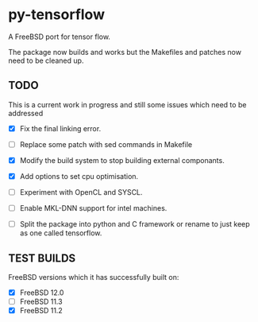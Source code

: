 # py-tensorflow
A FreeBSD port for tensor flow.


The package now builds and works but the Makefiles and patches now need to be cleaned up.

## TODO

This is a current work in progress and still some issues which need to be addressed

- [x] Fix the final linking error.

- [ ] Replace some patch with sed commands in Makefile

- [x] Modify the build system to stop building external componants.

- [x] Add options to set cpu optimisation.

- [ ] Experiment with OpenCL and SYSCL.

- [ ] Enable MKL-DNN support for intel machines.

- [ ] Split the package into python and C framework or rename to just keep as one called tensorflow.

## TEST BUILDS

FreeBSD versions which it has successfully built on:

- [x] FreeBSD 12.0
- [ ] FreeBSD 11.3
- [x] FreeBSD 11.2
